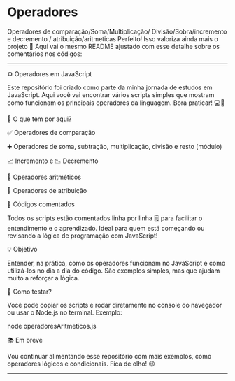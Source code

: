 # Operadores
Operadores de comparação/Soma/Multiplicação/ Divisão/Sobra/incremento e decremento / atribuição/aritmeticas 
Perfeito! Isso valoriza ainda mais o projeto 👏
Aqui vai o mesmo README ajustado com esse detalhe sobre os comentários nos códigos:


---

⚙️ Operadores em JavaScript

Este repositório foi criado como parte da minha jornada de estudos em JavaScript. Aqui você vai encontrar vários scripts simples que mostram como funcionam os principais operadores da linguagem. Bora praticar! 💻🚀

🧠 O que tem por aqui?

✅ Operadores de comparação

➕ Operadores de soma, subtração, multiplicação, divisão e resto (módulo)

📈 Incremento e 📉 Decremento

🧮 Operadores aritméticos

📝 Operadores de atribuição


💬 Códigos comentados

Todos os scripts estão comentados linha por linha 🗒️ para facilitar o entendimento e o aprendizado. Ideal para quem está começando ou revisando a lógica de programação com JavaScript!

💡 Objetivo

Entender, na prática, como os operadores funcionam no JavaScript e como utilizá-los no dia a dia do código. São exemplos simples, mas que ajudam muito a reforçar a lógica.

🚀 Como testar?

Você pode copiar os scripts e rodar diretamente no console do navegador ou usar o Node.js no terminal.
Exemplo:

node operadoresAritmeticos.js

📚 Em breve

Vou continuar alimentando esse repositório com mais exemplos, como operadores lógicos e condicionais. Fica de olho! 😉


---
